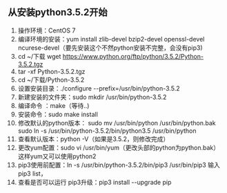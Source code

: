 ## 从安装python3.5.2开始

1. 操作环境：CentOS 7
2. 编译环境的安装：yum install zlib-devel bzip2-devel openssl-devel ncurese-devel（要先安装这个不然python安装不完整，会没有pip3)
3. cd ~/下载 wget https://www.python.org/ftp/python/3.5.2/Python-3.5.2.tgz 
4. tar -xf Python-3.5.2.tgz 
5. cd ~/下载/Python-3.5.2
6. 设置安装目录：./configure --prefix=/usr/bin/python-3.5.2
7. 新建安装的文件夹：sudo mkdir /usr/bin/python-3.5.2
8. 编译命令 ：make（等待..)
9. 安装命令：sudo make install
10. 修改默认的python版本：
sudo mv /usr/bin/python  /usr/bin/python.bak
sudo ln -s /usr/bin/python-3.5.2/bin/python3.5 /usr/bin/python
11. 查看默认版本：python -V（如果是3.5.2，则修改完成）
12. 更改yum配置：sudo vi /usr/bin/yum（更改头部的python为python.bak）这样yum又可以使用python2
13. pip3使用前配置：ln -s /usr/bin/python-3.5.2/bin/pip3 /usr/bin/pip3
输入pip3 list，
14. 查看是否可以运行
pip3升级：pip3 install --upgrade pip